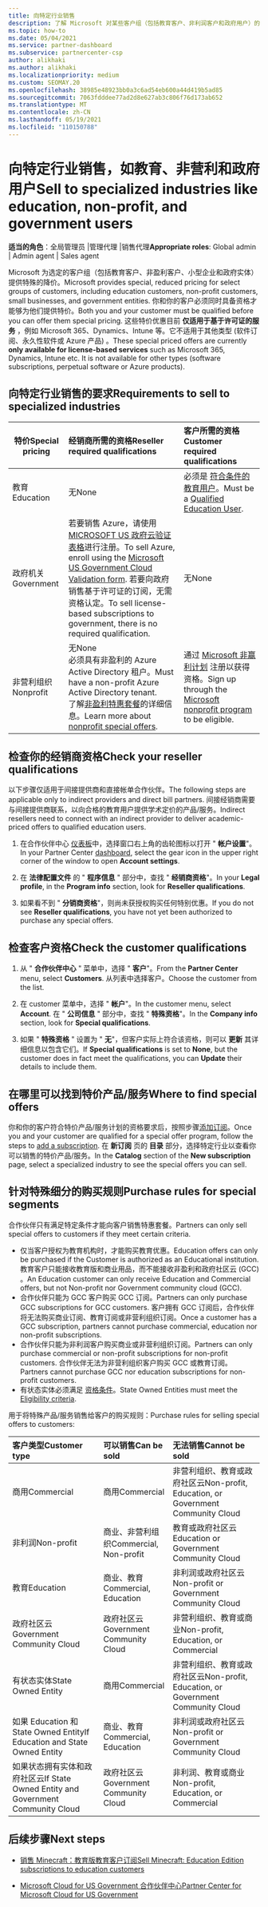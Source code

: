 ```yaml
---
title: 向特定行业销售
description: 了解 Microsoft 对某些客户组（包括教育客户、非利润客户和政府用户）的特殊定价的定价。
ms.topic: how-to
ms.date: 05/04/2021
ms.service: partner-dashboard
ms.subservice: partnercenter-csp
author: alikhaki
ms.author: alikhaki
ms.localizationpriority: medium
ms.custom: SEOMAY.20
ms.openlocfilehash: 38985e48923bb0a3c6ad54eb600a44d419b5ad85
ms.sourcegitcommit: 7063fdddee77ad2d8e627ab3c806f76d173ab652
ms.translationtype: MT
ms.contentlocale: zh-CN
ms.lasthandoff: 05/19/2021
ms.locfileid: "110150788"
---
```

# <a name="sell-to-specialized-industries-like-education-non-profit-and-government-users"></a><span data-ttu-id="2b8f1-103">向特定行业销售，如教育、非营利和政府用户</span><span class="sxs-lookup"><span data-stu-id="2b8f1-103">Sell to specialized industries like education, non-profit, and government users</span></span>

<span data-ttu-id="2b8f1-104">**适当的角色**：全局管理员 |管理代理 |销售代理</span><span class="sxs-lookup"><span data-stu-id="2b8f1-104">**Appropriate roles**: Global admin | Admin agent | Sales agent</span></span>

<span data-ttu-id="2b8f1-105">Microsoft 为选定的客户组（包括教育客户、非盈利客户、小型企业和政府实体）提供特殊的降价。</span><span class="sxs-lookup"><span data-stu-id="2b8f1-105">Microsoft provides special, reduced pricing for select groups of customers, including education customers, non-profit customers, small businesses, and government entities.</span></span> <span data-ttu-id="2b8f1-106">你和你的客户必须同时具备资格才能够为他们提供特价。</span><span class="sxs-lookup"><span data-stu-id="2b8f1-106">Both you and your customer must be qualified before you can offer them special pricing.</span></span> <span data-ttu-id="2b8f1-107">这些特价优惠目前 **仅适用于基于许可证的服务** ，例如 Microsoft 365、Dynamics、Intune 等。它不适用于其他类型 (软件订阅、永久性软件或 Azure 产品) 。</span><span class="sxs-lookup"><span data-stu-id="2b8f1-107">These special priced offers are currently **only available for license-based services** such as Microsoft 365, Dynamics, Intune etc. It is not available for other types (software subscriptions, perpetual software or Azure products).</span></span>

## <a name="requirements-to-sell-to-specialized-industries"></a><span data-ttu-id="2b8f1-108">向特定行业销售的要求</span><span class="sxs-lookup"><span data-stu-id="2b8f1-108">Requirements to sell to specialized industries</span></span>

|<span data-ttu-id="2b8f1-109">**特价**</span><span class="sxs-lookup"><span data-stu-id="2b8f1-109">**Special pricing**</span></span>   |<span data-ttu-id="2b8f1-110">**经销商所需的资格**</span><span class="sxs-lookup"><span data-stu-id="2b8f1-110">**Reseller required qualifications**</span></span>   |<span data-ttu-id="2b8f1-111">**客户所需的资格**</span><span class="sxs-lookup"><span data-stu-id="2b8f1-111">**Customer required qualifications**</span></span>   |
|----------------------------|:---------------------------------|:------------------------------------------|
|<span data-ttu-id="2b8f1-112">教育</span><span class="sxs-lookup"><span data-stu-id="2b8f1-112">Education</span></span>   |<span data-ttu-id="2b8f1-113">无</span><span class="sxs-lookup"><span data-stu-id="2b8f1-113">None</span></span>   | <span data-ttu-id="2b8f1-114">必须是 [符合条件的教育用户](https://www.microsoftvolumelicensing.com/DocumentSearch.aspx?Mode=3&DocumentTypeId=7)。</span><span class="sxs-lookup"><span data-stu-id="2b8f1-114">Must be a [Qualified Education User](https://www.microsoftvolumelicensing.com/DocumentSearch.aspx?Mode=3&DocumentTypeId=7).</span></span>   |
|<span data-ttu-id="2b8f1-115">政府机关</span><span class="sxs-lookup"><span data-stu-id="2b8f1-115">Government</span></span>   |<span data-ttu-id="2b8f1-116">若要销售 Azure，请使用 [MICROSOFT US 政府云验证表格](https://azuregov.microsoft.com/csp)进行注册。</span><span class="sxs-lookup"><span data-stu-id="2b8f1-116">To sell Azure, enroll using the [Microsoft US Government Cloud Validation form](https://azuregov.microsoft.com/csp).</span></span> <span data-ttu-id="2b8f1-117">若要向政府销售基于许可证的订阅，无需资格认定。</span><span class="sxs-lookup"><span data-stu-id="2b8f1-117">To sell license-based subscriptions to government, there is no required qualification.</span></span>|   <span data-ttu-id="2b8f1-118">无</span><span class="sxs-lookup"><span data-stu-id="2b8f1-118">None</span></span>|
|<span data-ttu-id="2b8f1-119">非营利组织</span><span class="sxs-lookup"><span data-stu-id="2b8f1-119">Nonprofit</span></span>  |<span data-ttu-id="2b8f1-120">无</span><span class="sxs-lookup"><span data-stu-id="2b8f1-120">None</span></span><br/> <span data-ttu-id="2b8f1-121">必须具有非盈利的 Azure Active Directory 租户。</span><span class="sxs-lookup"><span data-stu-id="2b8f1-121">Must have a non-profit Azure Active Directory tenant.</span></span><br/> <span data-ttu-id="2b8f1-122">了解[非盈利特惠套餐](https://assetsprod.microsoft.com/mpn/nonprofit-skus-in-csp-faq.pdf)的详细信息。</span><span class="sxs-lookup"><span data-stu-id="2b8f1-122">Learn more about [nonprofit special offers](https://assetsprod.microsoft.com/mpn/nonprofit-skus-in-csp-faq.pdf).</span></span>   |<span data-ttu-id="2b8f1-123">通过 [Microsoft 非赢利计划](https://nonprofit.microsoft.com/#/register) 注册以获得资格。</span><span class="sxs-lookup"><span data-stu-id="2b8f1-123">Sign up through the [Microsoft nonprofit program](https://nonprofit.microsoft.com/#/register) to be eligible.</span></span>   |

## <a name="check-your-reseller-qualifications"></a><span data-ttu-id="2b8f1-124">检查你的经销商资格</span><span class="sxs-lookup"><span data-stu-id="2b8f1-124">Check your reseller qualifications</span></span>

<span data-ttu-id="2b8f1-125">以下步骤仅适用于间接提供商和直接帐单合作伙伴。</span><span class="sxs-lookup"><span data-stu-id="2b8f1-125">The following steps are applicable only to indirect providers and direct bill partners.</span></span> <span data-ttu-id="2b8f1-126">间接经销商需要与间接提供商联系，以向合格的教育用户提供学术定价的产品/服务。</span><span class="sxs-lookup"><span data-stu-id="2b8f1-126">Indirect resellers need to connect with an indirect provider to deliver academic-priced offers to qualified education users.</span></span>

1. <span data-ttu-id="2b8f1-127">在合作伙伴中心 [仪表板](https://partner.microsoft.com/dashboard)中，选择窗口右上角的齿轮图标以打开 " **帐户设置**"。</span><span class="sxs-lookup"><span data-stu-id="2b8f1-127">In your Partner Center [dashboard](https://partner.microsoft.com/dashboard), select the gear icon in the upper right corner of the window to open **Account settings**.</span></span>

2. <span data-ttu-id="2b8f1-128">在 **法律配置文件** 的 " **程序信息** " 部分中，查找 " **经销商资格**"。</span><span class="sxs-lookup"><span data-stu-id="2b8f1-128">In your **Legal profile**, in the **Program info** section, look for **Reseller qualifications**.</span></span>

3. <span data-ttu-id="2b8f1-129">如果看不到 " **分销商资格**"，则尚未获授权购买任何特别优惠。</span><span class="sxs-lookup"><span data-stu-id="2b8f1-129">If you do not see **Reseller qualifications**, you have not yet been authorized to purchase any special offers.</span></span>

## <a name="check-the-customer-qualifications"></a><span data-ttu-id="2b8f1-130">检查客户资格</span><span class="sxs-lookup"><span data-stu-id="2b8f1-130">Check the customer qualifications</span></span>

1. <span data-ttu-id="2b8f1-131">从 " **合作伙伴中心** " 菜单中，选择 " **客户**"。</span><span class="sxs-lookup"><span data-stu-id="2b8f1-131">From the **Partner Center** menu, select **Customers**.</span></span> <span data-ttu-id="2b8f1-132">从列表中选择客户。</span><span class="sxs-lookup"><span data-stu-id="2b8f1-132">Choose the customer from the list.</span></span>

2. <span data-ttu-id="2b8f1-133">在 customer 菜单中，选择 " **帐户**"。</span><span class="sxs-lookup"><span data-stu-id="2b8f1-133">In the customer menu, select **Account**.</span></span> <span data-ttu-id="2b8f1-134">在 " **公司信息** " 部分中，查找 " **特殊资格**"。</span><span class="sxs-lookup"><span data-stu-id="2b8f1-134">In the **Company info** section, look for **Special qualifications**.</span></span>

3. <span data-ttu-id="2b8f1-135">如果 " **特殊资格** " 设置为 " **无**"，但客户实际上符合该资格，则可以 **更新** 其详细信息以包含它们。</span><span class="sxs-lookup"><span data-stu-id="2b8f1-135">If **Special qualifications** is set to **None**, but the customer does in fact meet the qualifications, you can **Update** their details to include them.</span></span>

## <a name="where-to-find-special-offers"></a><span data-ttu-id="2b8f1-136">在哪里可以找到特价产品/服务</span><span class="sxs-lookup"><span data-stu-id="2b8f1-136">Where to find special offers</span></span>

<span data-ttu-id="2b8f1-137">你和你的客户符合特价产品/服务计划的资格要求后，按照步骤[添加订阅](create-a-new-subscription.md)。</span><span class="sxs-lookup"><span data-stu-id="2b8f1-137">Once you and your customer are qualified for a special offer program, follow the steps to [add a subscription](create-a-new-subscription.md).</span></span> <span data-ttu-id="2b8f1-138">在 **新订阅** 页的 **目录** 部分，选择特定行业以查看你可以销售的特价产品/服务。</span><span class="sxs-lookup"><span data-stu-id="2b8f1-138">In the **Catalog** section of the **New subscription** page, select a specialized industry to see the special offers you can sell.</span></span>

## <a name="purchase-rules-for-special-segments"></a><span data-ttu-id="2b8f1-139">针对特殊细分的购买规则</span><span class="sxs-lookup"><span data-stu-id="2b8f1-139">Purchase rules for special segments</span></span>

<span data-ttu-id="2b8f1-140">合作伙伴只有满足特定条件才能向客户销售特惠套餐。</span><span class="sxs-lookup"><span data-stu-id="2b8f1-140">Partners can only sell special offers to customers if they meet certain criteria.</span></span> 

- <span data-ttu-id="2b8f1-141">仅当客户授权为教育机构时，才能购买教育优惠。</span><span class="sxs-lookup"><span data-stu-id="2b8f1-141">Education offers can only be purchased if the Customer is authorized as an Educational institution.</span></span> <span data-ttu-id="2b8f1-142">教育客户只能接收教育版和商业用品，而不能接收非盈利和政府社区云 (GCC) 。</span><span class="sxs-lookup"><span data-stu-id="2b8f1-142">An Education customer can only receive Education and Commercial offers, but not Non-profit nor Government community cloud (GCC).</span></span>
- <span data-ttu-id="2b8f1-143">合作伙伴只能为 GCC 客户购买 GCC 订阅。</span><span class="sxs-lookup"><span data-stu-id="2b8f1-143">Partners can only purchase GCC subscriptions for GCC customers.</span></span> <span data-ttu-id="2b8f1-144">客户拥有 GCC 订阅后，合作伙伴将无法购买商业订阅、教育订阅或非营利组织订阅。</span><span class="sxs-lookup"><span data-stu-id="2b8f1-144">Once a customer has a GCC subscription, partners cannot purchase commercial, education nor non-profit subscriptions.</span></span>
- <span data-ttu-id="2b8f1-145">合作伙伴只能为非利润客户购买商业或非营利组织订阅。</span><span class="sxs-lookup"><span data-stu-id="2b8f1-145">Partners can only purchase commercial or non-profit subscriptions for non-profit customers.</span></span> <span data-ttu-id="2b8f1-146">合作伙伴无法为非营利组织客户购买 GCC 或教育订阅。</span><span class="sxs-lookup"><span data-stu-id="2b8f1-146">Partners cannot purchase GCC nor education subscriptions for non-profit customers.</span></span>
- <span data-ttu-id="2b8f1-147">有状态实体必须满足 [资格条件](https://www.microsoft.com/legal/compliance/anticorruption/criteria)。</span><span class="sxs-lookup"><span data-stu-id="2b8f1-147">State Owned Entities must meet the [Eligibility criteria](https://www.microsoft.com/legal/compliance/anticorruption/criteria).</span></span>

<span data-ttu-id="2b8f1-148">用于将特殊产品/服务销售给客户的购买规则：</span><span class="sxs-lookup"><span data-stu-id="2b8f1-148">Purchase rules for selling special offers to customers:</span></span>

|<span data-ttu-id="2b8f1-149">**客户类型**</span><span class="sxs-lookup"><span data-stu-id="2b8f1-149">**Customer type**</span></span>   |<span data-ttu-id="2b8f1-150">**可以销售**</span><span class="sxs-lookup"><span data-stu-id="2b8f1-150">**Can be sold**</span></span>   |<span data-ttu-id="2b8f1-151">**无法销售**</span><span class="sxs-lookup"><span data-stu-id="2b8f1-151">**Cannot be sold**</span></span>   |
|:----------------------------|:---------------------------------|:------------------------------------------|
| <span data-ttu-id="2b8f1-152">商用</span><span class="sxs-lookup"><span data-stu-id="2b8f1-152">Commercial</span></span> |<span data-ttu-id="2b8f1-153">商用</span><span class="sxs-lookup"><span data-stu-id="2b8f1-153">Commercial</span></span> | <span data-ttu-id="2b8f1-154">非营利组织、教育或政府社区云</span><span class="sxs-lookup"><span data-stu-id="2b8f1-154">Non-profit, Education, or Government Community Cloud</span></span> |
| <span data-ttu-id="2b8f1-155">非利润</span><span class="sxs-lookup"><span data-stu-id="2b8f1-155">Non-profit</span></span> |<span data-ttu-id="2b8f1-156">商业、非营利组织</span><span class="sxs-lookup"><span data-stu-id="2b8f1-156">Commercial, Non-profit</span></span> | <span data-ttu-id="2b8f1-157">教育或政府社区云</span><span class="sxs-lookup"><span data-stu-id="2b8f1-157">Education or Government Community Cloud</span></span> |
| <span data-ttu-id="2b8f1-158">教育</span><span class="sxs-lookup"><span data-stu-id="2b8f1-158">Education</span></span> |<span data-ttu-id="2b8f1-159">商业、教育</span><span class="sxs-lookup"><span data-stu-id="2b8f1-159">Commercial, Education</span></span> | <span data-ttu-id="2b8f1-160">非利润或政府社区云</span><span class="sxs-lookup"><span data-stu-id="2b8f1-160">Non-profit or Government Community Cloud</span></span> |
| <span data-ttu-id="2b8f1-161">政府社区云</span><span class="sxs-lookup"><span data-stu-id="2b8f1-161">Government Community Cloud</span></span> |<span data-ttu-id="2b8f1-162">政府社区云</span><span class="sxs-lookup"><span data-stu-id="2b8f1-162">Government Community Cloud</span></span> | <span data-ttu-id="2b8f1-163">非营利组织、教育或商业</span><span class="sxs-lookup"><span data-stu-id="2b8f1-163">Non-profit, Education, or Commercial</span></span> |
| <span data-ttu-id="2b8f1-164">有状态实体</span><span class="sxs-lookup"><span data-stu-id="2b8f1-164">State Owned Entity</span></span>  | <span data-ttu-id="2b8f1-165">商用</span><span class="sxs-lookup"><span data-stu-id="2b8f1-165">Commercial</span></span>  | <span data-ttu-id="2b8f1-166">非营利组织、教育或政府社区云</span><span class="sxs-lookup"><span data-stu-id="2b8f1-166">Non-profit, Education, or Government Community Cloud</span></span>  |
| <span data-ttu-id="2b8f1-167">如果 Education 和 State Owned Entity</span><span class="sxs-lookup"><span data-stu-id="2b8f1-167">If Education and State Owned Entity</span></span> | <span data-ttu-id="2b8f1-168">商业、教育</span><span class="sxs-lookup"><span data-stu-id="2b8f1-168">Commercial, Education</span></span> | <span data-ttu-id="2b8f1-169">非利润或政府社区云</span><span class="sxs-lookup"><span data-stu-id="2b8f1-169">Non-profit or Government Community Cloud</span></span> |
| <span data-ttu-id="2b8f1-170">如果状态拥有实体和政府社区云</span><span class="sxs-lookup"><span data-stu-id="2b8f1-170">If State Owned Entity and Government Community Cloud</span></span> | <span data-ttu-id="2b8f1-171">政府社区云</span><span class="sxs-lookup"><span data-stu-id="2b8f1-171">Government Community Cloud</span></span> | <span data-ttu-id="2b8f1-172">非利润、教育或商业</span><span class="sxs-lookup"><span data-stu-id="2b8f1-172">Non-profit, Education, or Commercial</span></span> |

## <a name="next-steps"></a><span data-ttu-id="2b8f1-173">后续步骤</span><span class="sxs-lookup"><span data-stu-id="2b8f1-173">Next steps</span></span>

- [<span data-ttu-id="2b8f1-174">销售 Minecraft：教育版教育客户订阅</span><span class="sxs-lookup"><span data-stu-id="2b8f1-174">Sell Minecraft: Education Edition subscriptions to education customers</span></span>](minecraft-subscriptions.md)

- [<span data-ttu-id="2b8f1-175">Microsoft Cloud for US Government 合作伙伴中心</span><span class="sxs-lookup"><span data-stu-id="2b8f1-175">Partner Center for Microsoft Cloud for US Government</span></span>](partner-center-for-microsoft-us-govt-cloud.md)
